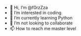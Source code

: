 - 👋 Hi, I’m @f0rzZza
- 👀 I’m interested in coding
- 🌱 I’m currently learning Python
- 💞️ I’m not looking to collaborate
- 📫 How to reach me master level

<!---
f0rzZza/f0rzZza is a ✨ special ✨ repository because its `README.md` (this file) appears on your GitHub profile.
You can click the Preview link to take a look at your changes.
--->
